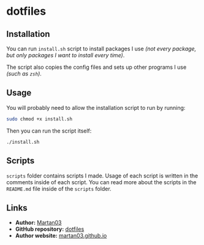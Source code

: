# dotfiles

## Installation

You can run `install.sh` script to install packages I use
*(not every package, but only packages I want to install every time)*.

The script also copies the config files and sets up other programs I use
*(such as `zsh`)*.

## Usage

You will probably need to allow the installation script to run by running:
```bash
sudo chmod +x install.sh
```

Then you can run the script itself:
```
./install.sh
```

## Scripts

`scripts` folder contains scripts I made. Usage of each script is written in
the comments inside of each script. You can read more about the scripts in the
`README.md` file inside of the `scripts` folder.

## Links

- **Author:** [Martan03](https://github.com/Martan03)
- **GitHub repository:** [dotfiles](https://github.com/Martan03/dotfiles)
- **Author website:** [martan03.github.io](https://martan03.github.io)

